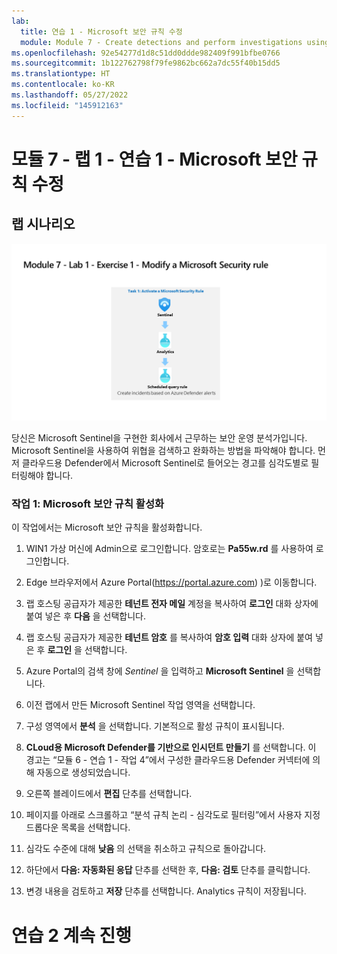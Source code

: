 ```yaml
---
lab:
  title: 연습 1 - Microsoft 보안 규칙 수정
  module: Module 7 - Create detections and perform investigations using Microsoft Sentinel
ms.openlocfilehash: 92e54277d1d8c51dd0ddde982409f991bfbe0766
ms.sourcegitcommit: 1b122762798f79fe9862bc662a7dc55f40b15dd5
ms.translationtype: HT
ms.contentlocale: ko-KR
ms.lasthandoff: 05/27/2022
ms.locfileid: "145912163"
---
```

# <a name="module-7---lab-1---exercise-1---modify-a-microsoft-security-rule"></a>모듈 7 - 랩 1 - 연습 1 - Microsoft 보안 규칙 수정

## <a name="lab-scenario"></a>랩 시나리오

![랩 개요입니다.](../Media/SC-200-Lab_Diagrams_Mod7_L1_Ex1.png)

당신은 Microsoft Sentinel을 구현한 회사에서 근무하는 보안 운영 분석가입니다. Microsoft Sentinel을 사용하여 위협을 검색하고 완화하는 방법을 파악해야 합니다. 먼저 클라우드용 Defender에서 Microsoft Sentinel로 들어오는 경고를 심각도별로 필터링해야 합니다. 


### <a name="task-1-activate-a-microsoft-security-rule"></a>작업 1: Microsoft 보안 규칙 활성화

이 작업에서는 Microsoft 보안 규칙을 활성화합니다.

1. WIN1 가상 머신에 Admin으로 로그인합니다. 암호로는 **Pa55w.rd** 를 사용하여 로그인합니다.  

1. Edge 브라우저에서 Azure Portal(https://portal.azure.com) )로 이동합니다.

1. 랩 호스팅 공급자가 제공한 **테넌트 전자 메일** 계정을 복사하여 **로그인** 대화 상자에 붙여 넣은 후 **다음** 을 선택합니다.

1. 랩 호스팅 공급자가 제공한 **테넌트 암호** 를 복사하여 **암호 입력** 대화 상자에 붙여 넣은 후 **로그인** 을 선택합니다.

1. Azure Portal의 검색 창에 *Sentinel* 을 입력하고 **Microsoft Sentinel** 을 선택합니다.

1. 이전 랩에서 만든 Microsoft Sentinel 작업 영역을 선택합니다.

1. 구성 영역에서 **분석** 을 선택합니다. 기본적으로 활성 규칙이 표시됩니다.

1. **CLoud용 Microsoft Defender를 기반으로 인시던트 만들기** 를 선택합니다. 이 경고는 “모듈 6 - 연습 1 - 작업 4”에서 구성한 클라우드용 Defender 커넥터에 의해 자동으로 생성되었습니다. 

1. 오른쪽 블레이드에서 **편집** 단추를 선택합니다.

1. 페이지를 아래로 스크롤하고 “분석 규칙 논리 - 심각도로 필터링”에서 사용자 지정 드롭다운 목록을 선택합니다.

1. 심각도 수준에 대해 **낮음** 의 선택을 취소하고 규칙으로 돌아갑니다.

1. 하단에서 **다음: 자동화된 응답** 단추를 선택한 후, **다음: 검토** 단추를 클릭합니다.

1. 변경 내용을 검토하고 **저장** 단추를 선택합니다. Analytics 규칙이 저장됩니다.

# <a name="proceed-to-exercise-2"></a>연습 2 계속 진행
